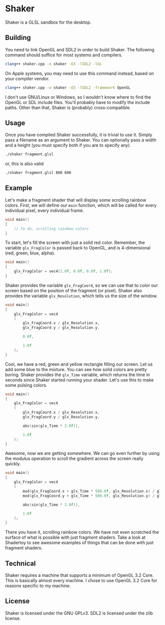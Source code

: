 # Shaker

Shaker is a GLSL sandbox for the desktop.

## Building

You need to link OpenGL and SDL2 in order to build Shaker. The following command should suffice for most systems and compilers.

```bash
clang++ shaker.cpp -o shaker -O3 -lSDL2 -lGL
```

On Apple systems, you may need to use this command instead, based on your compiler vendor.

```bash
clang++ shaker.cpp -o shaker -O3 -lSDL2 -framework OpenGL
```

I don't use GNU/Linux or Windows, so I wouldn't know where to find the OpenGL or SDL include files. You'll probably have to modify the include paths. Other than that, Shaker is (probably) cross-compatible.

## Usage

Once you have compiled Shaker successfully, it is trivial to use it. Simply pass a filename as an argument to Shaker. You can optionally pass a width and a height (you must specify both if you are to specify any).

```bash
./shaker fragment.glsl
```

or, this is also valid

```bash
./shaker fragment.glsl 800 600
```

## Example

Let's make a fragment shader that will display some scrolling rainbow colors. First, we will define our `main` function, which will be called for every individual pixel, every individual frame.

```c
void main()
{
	// To do, scrolling rainbow colors
}
```

To start, let's fill the screen with just a solid red color. Remember, the variable `glx_FragColor` is passed back to OpenGL, and is 4-dimensional (red, green, blue, alpha).

```c
void main()
{
	glx_FragColor = vec4(1.0f, 0.0f, 0.0f, 1.0f);
}
```

Shaker provides the variable `glx_FragCoord`, so we can use that to color our screen based on the position of the fragment (or pixel). Shaker also provides the variable `glx_Resolution`, which tells us the size of the window.

```c
void main()
{
	glx_FragColor = vec4
	(
		glx_FragCoord.x / glx_Resolution.x, 
		glx_FragCoord.y / glx_Resolution.y, 

		0.0f, 

		1.0f
	);
}
```

Cool, we have a red, green and yellow rectangle filling our screen. Let us add some blue to the mixture. You can see how solid colors are pretty boring. Shaker provides the `glx_Time` variable, which returns the time in seconds since Shaker started running your shader. Let's use this to make some pulsing colors.

```c
void main()
{
	glx_FragColor = vec4
	(
		glx_FragCoord.x / glx_Resolution.x, 
		glx_FragCoord.y / glx_Resolution.y, 

		abs(sin(glx_Time * 2.0f)), 

		1.0f
	);
}
```

Awesome, now we are getting somewhere. We can go even further by using the modulus operation to scroll the gradient across the screen really quickly.

```c
void main()
{
	glx_FragColor = vec4
	(
		mod(glx_FragCoord.x + glx_Time * 500.0f, glx_Resolution.x) / glx_Resolution.x, 
		mod(glx_FragCoord.y + glx_Time * 500.0f, glx_Resolution.y) / glx_Resolution.y, 

		abs(sin(glx_Time * 2.0f)), 

		1.0f
	);
}
```

There you have it, scrolling rainbow colors. We have not even scratched the surface of what is possible with just fragment shaders. Take a look at Shadertoy to see awesome examples of things that can be done with just fragment shaders.

## Technical

Shaker requires a machine that supports a minimum of OpenGL 3.2 Core. This is basically almost every machine. I chose to use OpenGL 3.2 Core for reasons specific to my machine.

## License

Shaker is licensed under the GNU GPLv3. SDL2 is licensed under the zlib license.